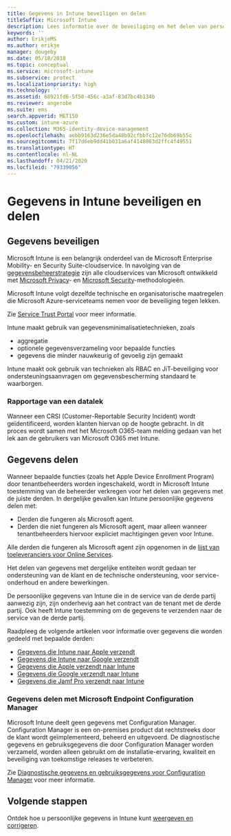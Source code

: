```yaml
---
title: Gegevens in Intune beveiligen en delen
titleSuffix: Microsoft Intune
description: Lees informatie over de beveiliging en het delen van persoonlijke gegevens in Intune.
keywords: ''
author: ErikjeMS
ms.author: erikje
manager: dougeby
ms.date: 05/18/2018
ms.topic: conceptual
ms.service: microsoft-intune
ms.subservice: protect
ms.localizationpriority: high
ms.technology: ''
ms.assetid: 68921fd6-5f50-456c-a3af-83d7bc4b134b
ms.reviewer: angerobe
ms.suite: ems
search.appverid: MET150
ms.custom: intune-azure
ms.collection: M365-identity-device-management
ms.openlocfilehash: aebb9163d236e5da48b92cfbbfc12e76db69b55c
ms.sourcegitcommit: 7f17d6eb9dd41b031a6af4148863d2ffc4f49551
ms.translationtype: HT
ms.contentlocale: nl-NL
ms.lasthandoff: 04/21/2020
ms.locfileid: "79339056"
---
```

# <a name="data-security-and-sharing-in-intune"></a>Gegevens in Intune beveiligen en delen


## <a name="data-security"></a>Gegevens beveiligen

Microsoft Intune is een belangrijk onderdeel van de Microsoft Enterprise Mobility- en Security Suite-cloudservice. In navolging van de [gegevensbeheerstrategie](https://www.microsoft.com/en-us/TrustCenter/Security/default.aspx) zijn alle cloudservices van Microsoft ontwikkeld met [Microsoft Privacy](https://www.microsoft.com/en-us/trustcenter/privacy)- en [Microsoft Security](https://www.microsoft.com/en-us/trustcenter/security/)-methodologieën.  

Microsoft Intune volgt dezelfde technische en organisatorische maatregelen die Microsoft Azure-serviceteams nemen voor de beveiliging tegen lekken.

Zie [Service Trust Portal](https://www.microsoft.com/en-us/TrustCenter/stp) voor meer informatie.

Intune maakt gebruik van gegevensminimalisatietechnieken, zoals

- aggregatie
- optionele gegevensverzameling voor bepaalde functies
- gegevens die minder nauwkeurig of gevoelig zijn gemaakt

Intune maakt ook gebruik van technieken als RBAC en JiT-beveiliging voor ondersteuningsaanvragen om gegevensbescherming standaard te waarborgen. 

### <a name="data-breach-reporting"></a>Rapportage van een datalek

Wanneer een CRSI (Customer-Reportable Security Incident) wordt geïdentificeerd, worden klanten hiervan op de hoogte gebracht. In dit proces wordt samen met het Microsoft O365-team melding gedaan van het lek aan de gebruikers van Microsoft O365 met Intune.

## <a name="data-sharing"></a>Gegevens delen

Wanneer bepaalde functies (zoals het Apple Device Enrollment Program) door tenantbeheerders worden ingeschakeld, wordt in Microsoft Intune toestemming van de beheerder verkregen voor het delen van gegevens met de juiste derden. In dergelijke gevallen kan Intune persoonlijke gegevens delen met:

- Derden die fungeren als Microsoft agent.
- Derden die niet fungeren als Microsoft agent, maar alleen wanneer tenantbeheerders hiervoor expliciet machtigingen geven voor Intune.

Alle derden die fungeren als Microsoft agent zijn opgenomen in de [lijst van toeleveranciers voor Online Services](https://aka.ms/Online_Serv_Subcontractor_List).

Het delen van gegevens met dergelijke entiteiten wordt gedaan ter ondersteuning van de klant en de technische ondersteuning, voor service-onderhoud en andere bewerkingen.

De persoonlijke gegevens van Intune die in de service van de derde partij aanwezig zijn, zijn onderhevig aan het contract van de tenant met de derde partij. Ook heeft Intune toestemming om de gegevens te verzenden naar de service van de derde partij.  

Raadpleeg de volgende artikelen voor informatie over gegevens die worden gedeeld met bepaalde derden:
- [Gegevens die Intune naar Apple verzendt](data-intune-sends-to-apple.md)
- [Gegevens die Intune naar Google verzendt](data-intune-sends-to-google.md)
- [Gegevens die Apple verzendt naar Intune](data-apple-sends-to-intune.md)
- [Gegevens die Google verzendt naar Intune](data-google-sends-to-intune.md)
- [Gegevens die Jamf Pro verzendt naar Intune](data-jamf-sends-to-intune.md)

### <a name="microsoft-endpoint-configuration-manager-data-sharing"></a>Gegevens delen met Microsoft Endpoint Configuration Manager

Microsoft Intune deelt geen gegevens met Configuration Manager. Configuration Manager is een on-premises product dat rechtstreeks door de klant wordt geïmplementeerd, beheerd en uitgevoerd. De diagnostische gegevens en gebruiksgegevens die door Configuration Manager worden verzameld, worden alleen gebruikt om de installatie-ervaring, kwaliteit en beveiliging van toekomstige releases te verbeteren.

Zie [Diagnostische gegevens en gebruiksgegevens voor Configuration Manager](https://docs.microsoft.com/configmgr/core/plan-design/diagnostics/diagnostics-and-usage-data) voor meer informatie. 


## <a name="next-steps"></a>Volgende stappen

Ontdek hoe u persoonlijke gegevens in Intune kunt [weergeven en corrigeren](privacy-data-view-correct.md).
